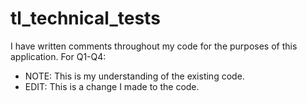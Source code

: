 # tl_technical_tests
I have written comments throughout my code for the purposes of this application.
For Q1-Q4:
- NOTE: This is my understanding of the existing code.
- EDIT: This is a change I made to the code.
